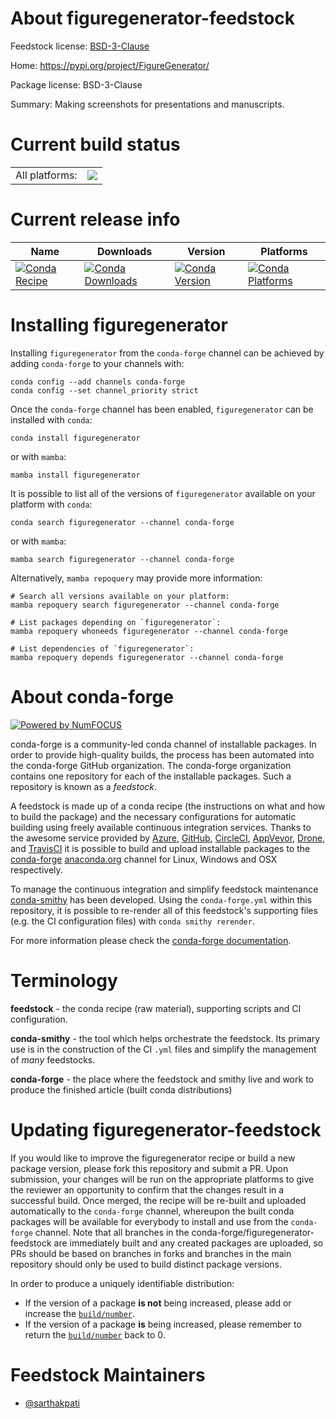 About figuregenerator-feedstock
===============================

Feedstock license: [BSD-3-Clause](https://github.com/conda-forge/figuregenerator-feedstock/blob/main/LICENSE.txt)

Home: https://pypi.org/project/FigureGenerator/

Package license: BSD-3-Clause

Summary: Making screenshots for presentations and manuscripts.

Current build status
====================


<table><tr><td>All platforms:</td>
    <td>
      <a href="https://dev.azure.com/conda-forge/feedstock-builds/_build/latest?definitionId=13749&branchName=main">
        <img src="https://dev.azure.com/conda-forge/feedstock-builds/_apis/build/status/figuregenerator-feedstock?branchName=main">
      </a>
    </td>
  </tr>
</table>

Current release info
====================

| Name | Downloads | Version | Platforms |
| --- | --- | --- | --- |
| [![Conda Recipe](https://img.shields.io/badge/recipe-figuregenerator-green.svg)](https://anaconda.org/conda-forge/figuregenerator) | [![Conda Downloads](https://img.shields.io/conda/dn/conda-forge/figuregenerator.svg)](https://anaconda.org/conda-forge/figuregenerator) | [![Conda Version](https://img.shields.io/conda/vn/conda-forge/figuregenerator.svg)](https://anaconda.org/conda-forge/figuregenerator) | [![Conda Platforms](https://img.shields.io/conda/pn/conda-forge/figuregenerator.svg)](https://anaconda.org/conda-forge/figuregenerator) |

Installing figuregenerator
==========================

Installing `figuregenerator` from the `conda-forge` channel can be achieved by adding `conda-forge` to your channels with:

```
conda config --add channels conda-forge
conda config --set channel_priority strict
```

Once the `conda-forge` channel has been enabled, `figuregenerator` can be installed with `conda`:

```
conda install figuregenerator
```

or with `mamba`:

```
mamba install figuregenerator
```

It is possible to list all of the versions of `figuregenerator` available on your platform with `conda`:

```
conda search figuregenerator --channel conda-forge
```

or with `mamba`:

```
mamba search figuregenerator --channel conda-forge
```

Alternatively, `mamba repoquery` may provide more information:

```
# Search all versions available on your platform:
mamba repoquery search figuregenerator --channel conda-forge

# List packages depending on `figuregenerator`:
mamba repoquery whoneeds figuregenerator --channel conda-forge

# List dependencies of `figuregenerator`:
mamba repoquery depends figuregenerator --channel conda-forge
```


About conda-forge
=================

[![Powered by
NumFOCUS](https://img.shields.io/badge/powered%20by-NumFOCUS-orange.svg?style=flat&colorA=E1523D&colorB=007D8A)](https://numfocus.org)

conda-forge is a community-led conda channel of installable packages.
In order to provide high-quality builds, the process has been automated into the
conda-forge GitHub organization. The conda-forge organization contains one repository
for each of the installable packages. Such a repository is known as a *feedstock*.

A feedstock is made up of a conda recipe (the instructions on what and how to build
the package) and the necessary configurations for automatic building using freely
available continuous integration services. Thanks to the awesome service provided by
[Azure](https://azure.microsoft.com/en-us/services/devops/), [GitHub](https://github.com/),
[CircleCI](https://circleci.com/), [AppVeyor](https://www.appveyor.com/),
[Drone](https://cloud.drone.io/welcome), and [TravisCI](https://travis-ci.com/)
it is possible to build and upload installable packages to the
[conda-forge](https://anaconda.org/conda-forge) [anaconda.org](https://anaconda.org/)
channel for Linux, Windows and OSX respectively.

To manage the continuous integration and simplify feedstock maintenance
[conda-smithy](https://github.com/conda-forge/conda-smithy) has been developed.
Using the ``conda-forge.yml`` within this repository, it is possible to re-render all of
this feedstock's supporting files (e.g. the CI configuration files) with ``conda smithy rerender``.

For more information please check the [conda-forge documentation](https://conda-forge.org/docs/).

Terminology
===========

**feedstock** - the conda recipe (raw material), supporting scripts and CI configuration.

**conda-smithy** - the tool which helps orchestrate the feedstock.
                   Its primary use is in the construction of the CI ``.yml`` files
                   and simplify the management of *many* feedstocks.

**conda-forge** - the place where the feedstock and smithy live and work to
                  produce the finished article (built conda distributions)


Updating figuregenerator-feedstock
==================================

If you would like to improve the figuregenerator recipe or build a new
package version, please fork this repository and submit a PR. Upon submission,
your changes will be run on the appropriate platforms to give the reviewer an
opportunity to confirm that the changes result in a successful build. Once
merged, the recipe will be re-built and uploaded automatically to the
`conda-forge` channel, whereupon the built conda packages will be available for
everybody to install and use from the `conda-forge` channel.
Note that all branches in the conda-forge/figuregenerator-feedstock are
immediately built and any created packages are uploaded, so PRs should be based
on branches in forks and branches in the main repository should only be used to
build distinct package versions.

In order to produce a uniquely identifiable distribution:
 * If the version of a package **is not** being increased, please add or increase
   the [``build/number``](https://docs.conda.io/projects/conda-build/en/latest/resources/define-metadata.html#build-number-and-string).
 * If the version of a package **is** being increased, please remember to return
   the [``build/number``](https://docs.conda.io/projects/conda-build/en/latest/resources/define-metadata.html#build-number-and-string)
   back to 0.

Feedstock Maintainers
=====================

* [@sarthakpati](https://github.com/sarthakpati/)

